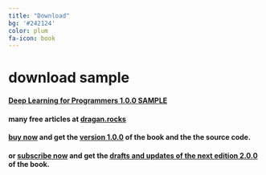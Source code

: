 ```yaml
---
title: "Download"
bg: '#242124'
color: plum
fa-icon: book
---
```


# download sample

#### [Deep Learning for Programmers 1.0.0 SAMPLE](/downloads/dlfp-sample-1.0.0.pdf "download sample")

#### many free articles at [dragan.rocks](https://dragan.rocks)

#### [buy now](https://www.patreon.com/deep_learning) and get the [version 1.0.0](https://www.patreon.com/deep_learning) of the book and the the source code.

#### or [subscribe now](https://www.patreon.com/deep_learning) and get the [drafts and updates of the next edition 2.0.0](https://www.patreon.com/deep_learning) of the book.
